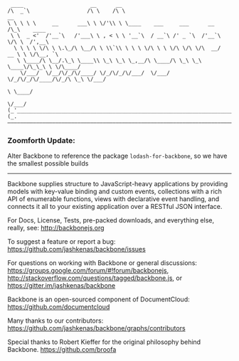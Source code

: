      ____                     __      __
    /\  _`\                  /\ \    /\ \                                   __
    \ \ \ \ \     __      ___\ \ \/'\\ \ \____    ___     ___      __      /\_\    ____
     \ \  _ <'  /'__`\   /'___\ \ , < \ \ '__`\  / __`\ /' _ `\  /'__`\    \/\ \  /',__\
      \ \ \ \ \/\ \ \.\_/\ \__/\ \ \\`\\ \ \ \ \/\ \ \ \/\ \/\ \/\  __/  __ \ \ \/\__, `\
       \ \____/\ \__/.\_\ \____\\ \_\ \_\ \_,__/\ \____/\ \_\ \_\ \____\/\_\_\ \ \/\____/
        \/___/  \/__/\/_/\/____/ \/_/\/_/\/___/  \/___/  \/_/\/_/\/____/\/_/\ \_\ \/___/
                                                                           \ \____/
                                                                            \/___/
    (_'_______________________________________________________________________________'_)
    (_.———————————————————————————————————————————————————————————————————————————————._)

### Zoomforth Update:

Alter Backbone to reference the package `lodash-for-backbone`, so we have the smallest possible builds

---

Backbone supplies structure to JavaScript-heavy applications by providing models with key-value binding and custom events, collections with a rich API of enumerable functions, views with declarative event handling, and connects it all to your existing application over a RESTful JSON interface.

For Docs, License, Tests, pre-packed downloads, and everything else, really, see:
http://backbonejs.org

To suggest a feature or report a bug:
https://github.com/jashkenas/backbone/issues

For questions on working with Backbone or general discussions:
https://groups.google.com/forum/#!forum/backbonejs,
http://stackoverflow.com/questions/tagged/backbone.js, or
https://gitter.im/jashkenas/backbone

Backbone is an open-sourced component of DocumentCloud:
https://github.com/documentcloud

Many thanks to our contributors:
https://github.com/jashkenas/backbone/graphs/contributors

Special thanks to Robert Kieffer for the original philosophy behind Backbone.
https://github.com/broofa
